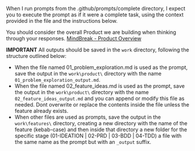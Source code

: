 When I run prompts from the .github/prompts/complete directory, I expect you to execute the prompt as if it were a complete task, using the context provided in the file and the instructions below.

You should consider the overall Product we are building when thinking through your responses. [MindBreak - Product Overview](work/product/product-overview.md)

**IMPORTANT**
All outputs should be saved in the `work` directory, following the structure outlined below:

- When the file named 01_problem_exploration.md is used as the prompt, save the output in the `work\product\` directory with the name `01_problem_exploration_output.md`.
- When the file named 02_feature_ideas.md is used as the prompt, save the output in the `work\product\` directory with the name `02_feature_ideas_output.md` and you can append or modify this file as needed. Dont overwrite or replace the contents inside the file unless the feature already exists.
- When other files are used as prompts, save the output in the `work\features\` directory, creating a new directory with the name of the feature (kebab-case) and then inside that directory a new folder for the specific stage (01-IDEATION | 02-PRD | 03-BDD | 04-TDD) a file with the same name as the prompt but with an `_output` suffix.
